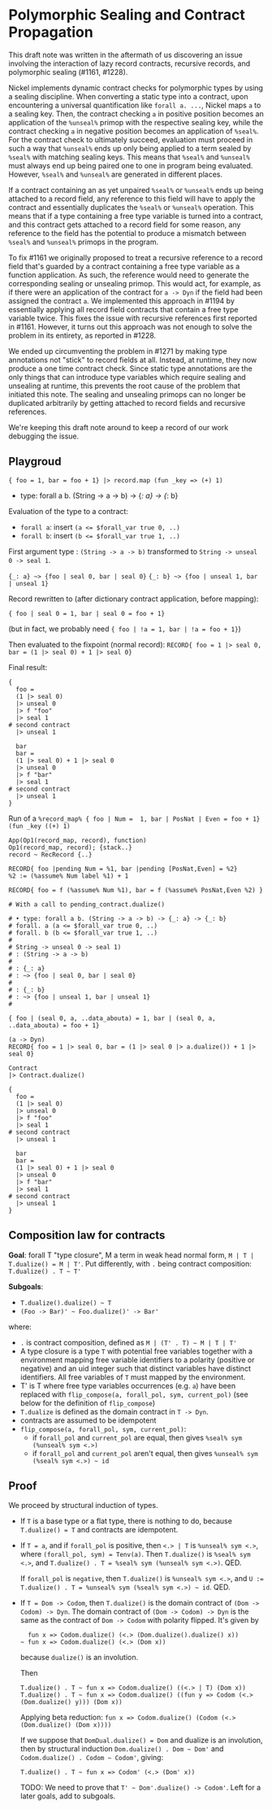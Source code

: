# Polymorphic Sealing and Contract Propagation

This draft note was written in the aftermath of us discovering an issue
involving the interaction of lazy record contracts, recursive records, and
polymorphic sealing (#1161, #1228).

Nickel implements dynamic contract checks for polymorphic types by using
a sealing discipline. When converting a static type into a contract, upon
encountering a universal quantification like `forall a. ...`, Nickel maps `a` to
a sealing key. Then, the contract checking `a` in positive position becomes an
application of the `%unseal%` primop with the respective sealing key, while the
contract checking `a` in negative position becomes an application of `%seal%`.
For the contract check to ultimately succeed, evaluation must proceed in such a
way that `%unseal%` ends up only being applied to a term sealed by `%seal%` with
matching sealing keys. This means that `%seal%` and `%unseal%` must always end
up being paired one to one in program being evaluated. However, `%seal%` and
`%unseal%` are generated in different places.

If a contract containing an as yet unpaired `%seal%` or `%unseal%` ends up being
attached to a record field, any reference to this field will have to apply the
contract and essentially duplicates the `%seal%` or `%unseal%` operation. This
means that if a type containing a free type variable is turned into a contract,
and this contract gets attached to a record field for some reason, any reference
to the field has the potential to produce a mismatch between `%seal%` and
`%unseal%` primops in the program.

To fix #1161 we originally proposed to treat a recursive reference to a record
field that's guarded by a contract containing a free type variable as a function
application. As such, the reference would need to generate the corresponding
sealing or unsealing primop. This would act, for example, as if there were an
application of the contract for `a -> Dyn` if the field had been assigned the
contract `a`. We implemented this approach in #1194 by essentially applying all
record field contracts that contain a free type variable twice. This fixes the
issue with recursive references first reported in #1161. However, it turns out
this approach was not enough to solve the problem in its entirety, as reported
in #1228.

We ended up circumventing the problem in #1271 by making type annotations not
"stick" to record fields at all. Instead, at runtime, they now produce a one
time contract check. Since static type annotations are the only things that can
introduce type variables which require sealing and unsealing at runtime, this
prevents the root cause of the problem that initiated this note. The sealing and
unsealing primops can no longer be duplicated arbitrarily by getting attached to
record fields and recursive references.

We're keeping this draft note around to keep a record of our work debugging
the issue.

## Playgroud

```
{ foo = 1, bar = foo + 1} |> record.map (fun _key => (+) 1)
```

- type: forall a b. (String -> a -> b) -> {_: a} -> {_: b}

Evaluation of the type to a contract:

- `forall a`: insert `(a <= $forall_var true 0, ..)`
- `forall b`: insert `(b <= $forall_var true 1, ..)`

First argument type : `(String -> a -> b)` transformed to `String -> unseal 0 ->
seal 1`.

`{_: a} ~> {foo | seal 0, bar | seal 0}`
`{_: b} ~> {foo | unseal 1, bar | unseal 1}`

Record rewritten to (after dictionary contract application, before mapping):

`{ foo | seal 0 = 1, bar | seal 0 = foo + 1}`

(but in fact, we probably need `{ foo | !a = 1, bar | !a = foo + 1}`)

Then evaluated to the fixpoint (normal record):
`RECORD{ foo = 1 |> seal 0, bar = (1 |> seal 0) + 1 |> seal 0}`

Final result:

```nickel
{
  foo =
  (1 |> seal 0)
  |> unseal 0
  |> f "foo"
  |> seal 1
# second contract
  |> unseal 1

  bar
  bar =
  (1 |> seal 0) + 1 |> seal 0
  |> unseal 0
  |> f "bar"
  |> seal 1
# second contract
  |> unseal 1
}
```

Run of a `%record_map% { foo | Num =  1, bar | PosNat | Even = foo + 1} (fun _key ((+) 1)`

```
App(Op1(record_map, record), function)
Op1(record_map, record); {stack..}
record ~ RecRecord {..}

RECORD{ foo |pending Num = %1, bar |pending [PosNat,Even] = %2}
%2 := (%assume% Num label %1) + 1

RECORD{ foo = f (%assume% Num %1), bar = f (%assume% PosNat,Even %2) }

# With a call to pending_contract.dualize()

# • type: forall a b. (String -> a -> b) -> {_: a} -> {_: b}
# forall. a (a <= $forall_var true 0, ..)
# forall. b (b <= $forall_var true 1, ..)
#
# String -> unseal 0 -> seal 1)
# : (String -> a -> b)
#
# : {_: a}
# : ~> {foo | seal 0, bar | seal 0}
#
# : {_: b}
# : ~> {foo | unseal 1, bar | unseal 1}
#

{ foo | (seal 0, a, ..data_abouta) = 1, bar | (seal 0, a, ..data_abouta) = foo + 1}

(a -> Dyn)
RECORD{ foo = 1 |> seal 0, bar = (1 |> seal 0 |> a.dualize()) + 1 |> seal 0}

Contract
|> Contract.dualize()

{
  foo =
  (1 |> seal 0)
  |> unseal 0
  |> f "foo"
  |> seal 1
# second contract
  |> unseal 1

  bar
  bar =
  (1 |> seal 0) + 1 |> seal 0
  |> unseal 0
  |> f "bar"
  |> seal 1
# second contract
  |> unseal 1
}
```

## Composition law for contracts

**Goal**: forall T "type closure", M a term in weak head normal form,
`M | T | T.dualize() = M | T'`.
Put differently, with `.` being contract composition: `T.dualize() . T ~ T'`

**Subgoals**:
  - `T.dualize().dualize() ~ T`
  - `(Foo -> Bar)' ~ Foo.dualize()' -> Bar'`

where:
- `.` is contract composition, defined as `M | (T' . T) ~ M | T | T'`
- A type closure is a type `T` with potential free variables together with a
  environment mapping free variable identifiers to a polarity (positive or
  negative) and an uid integer such that distinct variables have distinct
  identifiers. All free variables of `T` must mapped by the environment.
- T' is T where free type variables occurrences (e.g. `a`) have been replaced
  with `flip_compose(a, forall_pol, sym, current_pol)` (see below for the
  definition of `flip_compose`)
- `T.dualize` is defined as the domain contract in `T -> Dyn`.
- contracts are assumed to be idempotent
- `flip_compose(a, forall_pol, sym, current_pol)`:
  - if `forall_pol` and `current_pol` are equal, then gives
    `%seal% sym (%unseal% sym <.>)`
  - if `forall_pol` and `current_pol` aren't equal, then gives
    `%unseal% sym (%seal% sym <.>) ~ id`

## Proof

We proceed by structural induction of types.

- If `T` is a base type or a flat type, there is nothing to do, because
  `T.dualize() = T` and contracts are idempotent.

- If `T = a`, and if `forall_pol` is positive, then `<.> | T` is
  `%unseal% sym <.>`, where `(forall_pol, sym) = Tenv(a)`. Then `T.dualize()` is
  `%seal% sym <.>`, and `T.dualize() . T = %seal% sym (%unseal% sym <.>)`.
  QED.

  If `forall_pol` is `negative`, then `T.dualize()` is `%unseal% sym <.>`, and
  `U := T.dualize() . T = %unseal% sym (%seal% sym <.>) ~ id`. QED.

- If `T = Dom -> Codom`, then `T.dualize()` is the domain contract of
  `(Dom -> Codom) -> Dyn`. The domain contract of `(Dom -> Codom) -> Dyn` is the
  same as the contract of `Dom -> Codom` with polarity flipped. It's given by
  ```text
    fun x => Codom.dualize() (<.> (Dom.dualize().dualize() x))
  ~ fun x => Codom.dualize() (<.> (Dom x))
  ```
  because `dualize()` is an involution.

  Then

  ```text
  T.dualize() . T ~ fun x => Codom.dualize() ((<.> | T) (Dom x))
  T.dualize() . T ~ fun x => Codom.dualize() ((fun y => Codom (<.> (Dom.dualize() y))) (Dom x))
  ```

  Applying beta reduction:
  `fun x => Codom.dualize() (Codom (<.> (Dom.dualize() (Dom x))))`

  If we suppose that `DomDual.dualize() = Dom` and dualize is an involution,
  then by structural induction `Dom.dualize() . Dom ~ Dom'` and
  `Codom.dualize() . Codom ~ Codom'`, giving:

  ```text
  T.dualize() . T ~ fun x => Codom' (<.> (Dom' x))
  ```

  TODO:
  We need to prove that `T' ~ Dom'.dualize() -> Codom'`. Left for a later goals, add
  to subgoals.
